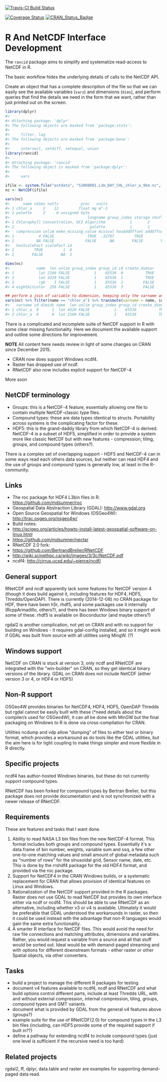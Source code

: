 
<!-- README.md is generated from README.Rmd. Please edit that file -->
[![Travis-CI Build Status](https://travis-ci.org/mdsumner/rancid.svg?branch=master)](https://travis-ci.org/mdsumner/rancid)

[![Coverage Status](https://img.shields.io/codecov/c/github/mdsumner/rancid/master.svg)](https://codecov.io/github/mdsumner/rancid?branch=master) [![CRAN\_Status\_Badge](http://www.r-pkg.org/badges/version/rancid)](https://cran.r-project.org/package=rancid)

R And NetCDF Interface Development
==================================

The `rancid` package aims to simplify and systematize read-access to NetCDF in R.

The basic workflow hides the underlying details of calls to the NetCDF API.

Create an object that has a complete description of the file so that we can easily see the available variables (`vars`) and dimensions (`dims`), and perform queries that find the details we need in the form that we want, rather than just printed out on the screen.

``` r
library(dplyr)
#> 
#> Attaching package: 'dplyr'
#> The following objects are masked from 'package:stats':
#> 
#>     filter, lag
#> The following objects are masked from 'package:base':
#> 
#>     intersect, setdiff, setequal, union
library(rancid)
#> 
#> Attaching package: 'rancid'
#> The following object is masked from 'package:dplyr':
#> 
#>     vars

ifile <- system.file("extdata", "S2008001.L3m_DAY_CHL_chlor_a_9km.nc", package = "rancid")
nc <- NetCDF(ifile)
```

``` r
vars(nc)
#>      name ndims natts          prec   units
#> 1 chlor_a     2    12         float mg m^-3
#> 2 palette     2     0 unsigned byte        
#>                                   longname group_index storage shuffle
#> 1 Chlorophyll Concentration, OCI Algorithm           1       2       0
#> 2                                  palette           1       1       0
#>   compression unlim make_missing_value missval hasAddOffset addOffset
#> 1           4 FALSE               TRUE  -32767         TRUE         0
#> 2          NA FALSE              FALSE      NA        FALSE        NA
#>   hasScaleFact scaleFact id
#> 1         TRUE         1  0
#> 2        FALSE        NA  3

dims(nc)
#>            name  len unlim group_index group_id id create_dimvar
#> 1           lat 2160 FALSE           1    65536  0          TRUE
#> 2           lon 4320 FALSE           1    65536  1          TRUE
#> 3           rgb    3 FALSE           1    65536  2         FALSE
#> 4 eightbitcolor  256 FALSE           1    65536  3         FALSE

## perform a join of variable to dimension, keeping only the varname and id
vars(nc) %>% filter(name == "chlor_a") %>% transmute(varname = name, id) %>%  inner_join(nc$vardim, "id") %>% inner_join(dims(nc), c("dimids" = "id"))
#>   varname id dimids name  len unlim group_index group_id create_dimvar
#> 1 chlor_a  0      1  lon 4320 FALSE           1    65536          TRUE
#> 2 chlor_a  0      0  lat 2160 FALSE           1    65536          TRUE
```

<!--

-->
There is a complicated and incomplete suite of NetCDF support in R with some clear missing functionality. Here we document the available support and outline some directions for improvement.

**NOTE** All content here needs review in light of some changes on CRAN since December 2015.

-   CRAN now does support Windows ncdf4.
-   Raster has dropped use of ncdf.
-   RNetCDF also now includes explicit support for NetCDF-4

More soon

NetCDF terminology
------------------

-   Groups: this is a NetCDF-4 feature, essentially allowing one file to contain multiple NetCDF-classic type files.
-   Compound types: these are data types identical to structs. Portability across systems is the complicating factor for these.
-   HDF5: this is the grand-daddy library from which NetCDF-4 is derived. NetCDF-4 is a subset of HDF5, simplified in order to provide a system more like classic NetCDF but with new features - compression, tiling, groups, and compound types (others?).

There is a complex set of overlapping support - HDF5 and NetCDF-4 can in some ways read each others data sources, but neither can read HDF4 and the use of groups and compound types is generally low, at least in the R-community.

Links
-----

-   The roc package for HDF4 L3bin files in R: <https://github.com/mdsumner/roc>
-   Geospatial Data Abstraction Library (GDAL): <http://www.gdal.org>
-   Open Source Geospatial for Windows (OSGeo4W): <http://trac.osgeo.org/osgeo4w/>
-   Build notes:
-   <http://scigeo.org/articles/howto-install-latest-geospatial-software-on-linux.html>
-   <https://github.com/mdsumner/nectar>
-   RNetCDF 2.0 fork:
-   <https://github.com/BertrandBrelier/RNetCDF>
-   <http://wiki.scinethpc.ca/wiki/images/3/3c/NetCDF.pdf>
-   ncdf4: <http://cirrus.ucsd.edu/~pierce/ncdf/>

General support
---------------

RNetCDF and ncdf apparently lack some features for NetCDF version 4 (though it does build against it, including features for HDF4, HDF5, Thredds/OpenDAP). There is currently (2014-12-08) no CRAN package for HDF, there have been h5r, rhdf5, and some packages use it internally (RcppArmadillo, others?), and there has been Windows binary support of some of these. rhdf5 is available on Bioconductor (and maybe others?)

rgdal2 is another complication, not yet on CRAN and with no support for building on Windows - it requires gdal-config installed, and so it might work if GDAL was built from source with all utilities using MingW. (?)

Windows support
---------------

NetCDF on CRAN is stuck at version 3, only ncdf and RNetCDF are integrated with the "win-builder" on CRAN, so they get identical binary versions of the library. GDAL on CRAN does not include NetCDF (either version 3 or 4, or HDF4 or HDF5)

Non-R support
-------------

OSGeo4W provides binaries for NetCDF4, HDF4, HDF5, OpenDAP Thredds but rgdal cannot be easily built with these (\*need details about the compiler/s used for OSGeo4W), it can all be done with MinGW but the final packaging on Windows to R is done via cross-compilation for CRAN.

Utilities ncdump and vdp allow "dumping" of files to either text or binary format, which provides a workaround as do tools like the GDAL utilities, but the aim here is for tight coupling to make things simpler and more flexible in R directly.

Specific projects
-----------------

ncdf4 has author-hosted Windows binaries, but these do not currently support compound types.

RNetCDF has been forked for compound types by Bertran Brelier, but this package does not provide documentation and is not synchronized with a newer release of RNetCDF.

Requirements
------------

These are features and tasks that I want done.

1.  Ability to read NASA L3 bin files from the new NetCDF-4 format. This format includes both groups and compound types. Essentially it's a data.frame of bin number, weights, variable sum and ssq, a few other one-to-one matching values and small amount of global metadata such as "number of rows" for the sinusoidal grid, Sensor name, date, etc. This is done by the rrshdf4 package for the old HDF4 format, and provided via the roc package.
2.  Support for NetCDF4 in the CRAN Windows builds, or a systematic replacement for CRAN that allows provision of identical features on Linux and Windows.
3.  Rationalization of the NetCDF support provided in the R packages. Raster does not use GDAL to read NetCDF but provides its own interface either via ncdf or ncdf4. This should be able to use RNetCDF as an alternative, including whether v3 or v4 is available. Ultimately it would be preferable that GDAL understood the workarounds in raster, so then it could be used instead with the advantage that non-R languages would gain the same extra functionality.
4.  A smarter R interface for NetCDF files. This would avoid the need for raw file connections and matching attributes, dimensions and variables. Rather, you would request a variable from a source and all that stuff would be sorted out. Ideal would be with demand-paged streaming and with options for different downstream formats - either raster or other Spatial objects, via other converters.

Tasks
-----

-   build a project to manage the different R packages for testing
-   document v4 features available to ncdf4, ncdf and RNetCDF and what build options control different parts, include at least Thredds URL, with and without external compression, internal compression, tiling, groups, compound types and GMT variants.
-   document what is provided by GDAL from the general v4 features above (groups?)
-   example suite for the use of RNetCDF(2.0) for compound types in the L3 bin files (including, can HDF5 provide some of the required support if built in??)
-   define a pathway for extending ncdf4 to include compound types (just one level is sufficient if the recursive need is too hard)

Related projects
----------------

rgdal2, ff, dplyr, data.table and raster are examples for supporting demand-paged data read.
